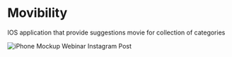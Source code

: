 # Movibility
IOS application that provide suggestions movie for collection of categories

![iPhone Mockup Webinar Instagram Post](https://github.com/Afrah-saleh/Movibility/assets/62013951/f3e9a0de-e989-4739-b69a-5c044bdea895)
